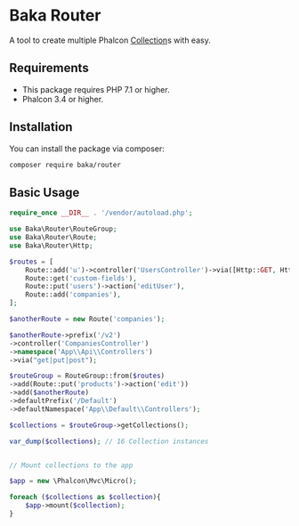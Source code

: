 # Baka Router

A tool to create multiple Phalcon [Collection](https://docs.phalconphp.com/3.4/en/api/Phalcon_Mvc_Micro_Collection)s with easy. 

## Requirements

- This package requires PHP 7.1 or higher.
- Phalcon 3.4 or higher.

## Installation

You can install the package via composer:

``` bash
composer require baka/router
```

## Basic Usage

``` php
require_once __DIR__ . '/vendor/autoload.php';

use Baka\Router\RouteGroup;
use Baka\Router\Route;
use Baka\Router\Http;

$routes = [
    Route::add('u')->controller('UsersController')->via([Http::GET, Http::POST]),
    Route::get('custom-fields'),
    Route::put('users')->action('editUser'),
    Route::add('companies'),
];

$anotherRoute = new Route('companies');

$anotherRoute->prefix('/v2')
->controller('CompaniesController')
->namespace('App\\Api\\Controllers')
->via("get|put|post");

$routeGroup = RouteGroup::from($routes)
->add(Route::put('products')->action('edit'))
->add($anotherRoute)
->defaultPrefix('/Default')
->defaultNamespace('App\\Default\\Controllers');

$collections = $routeGroup->getCollections();

var_dump($collections); // 16 Collection instances


// Mount collections to the app

$app = new \Phalcon\Mvc\Micro();

foreach ($collections as $collection){ 
    $app->mount($collection);
}
```
